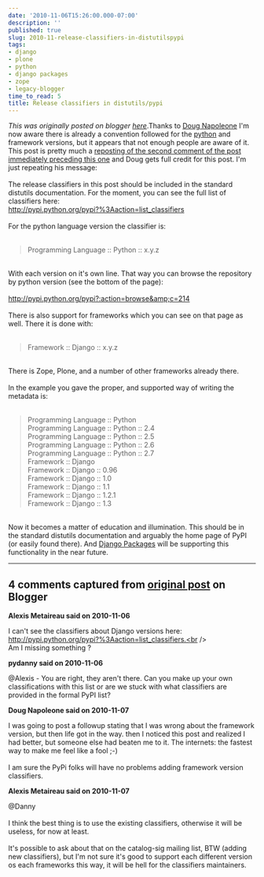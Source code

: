 ```yaml
---
date: '2010-11-06T15:26:00.000-07:00'
description: ''
published: true
slug: 2010-11-release-classifiers-in-distutilspypi
tags:
- django
- plone
- python
- django packages
- zope
- legacy-blogger
time_to_read: 5
title: Release classifiers in distutils/pypi
---
```


*This was originally posted on blogger [here](https://pydanny.blogspot.com/2010/11/release-classifiers-in-distutilspypi.html)*.Thanks to <a href="http://dougma.com/">Doug Napoleone</a> I'm now aware there is already a convention followed for the <a href="http://python.org">python</a> and framework versions, but it appears that not enough people are aware of it. This post is pretty much a <a href="https://www.blogger.com/comment.g?blogID=4477131926658044957&amp;postID=7921310865600322429">reposting of the second comment of the post immediately preceding this one</a> and Doug gets full credit for this post. I'm just repeating his message:<br /><br />The release classifiers in this post should be included in the standard distutils documentation. For the moment, you can see the full list of classifiers here:<br /><a href="http://pypi.python.org/pypi?%3Aaction=list_classifiers">http://pypi.python.org/pypi?%3Aaction=list_classifiers</a><br /><br />For the python language version the classifier is:<br /><br /><blockquote>Programming Language :: Python :: x.y.z</blockquote><br />With each version on it's own line. That way you can browse the repository by python version (see the bottom of the page):<br /><br /><a href="http://pypi.python.org/pypi?:action=browse&amp;c=214">http://pypi.python.org/pypi?:action=browse&amp;c=214</a><br /><br />There is also support for frameworks which you can see on that page as well. There it is done with:<br /><br /><blockquote>Framework :: Django :: x.y.z</blockquote><br />There is Zope, Plone, and a number of other frameworks already there.<br /><br />In the example you gave the proper, and supported way of writing the metadata is:<br /><br /><blockquote>Programming Language :: Python<br />Programming Language :: Python :: 2.4<br />Programming Language :: Python :: 2.5<br />Programming Language :: Python :: 2.6<br />Programming Language :: Python :: 2.7<br />Framework :: Django<br />Framework :: Django :: 0.96<br />Framework :: Django :: 1.0<br />Framework :: Django :: 1.1<br />Framework :: Django :: 1.2.1<br />Framework :: Django :: 1.3</blockquote><br />Now it becomes a matter of education and illumination. This should be in the standard distutils documentation and arguably the home page of PyPI (or easily found there). And <a href="http://djangopackages.com">Django Packages</a> will be supporting this functionality in the near future.

---

## 4 comments captured from [original post](https://pydanny.blogspot.com/2010/11/release-classifiers-in-distutilspypi.html) on Blogger

**Alexis Metaireau said on 2010-11-06**

I can't see the classifiers about Django versions here: http://pypi.python.org/pypi?%3Aaction=list_classifiers.<br /><br />Am I missing something ?

**pydanny said on 2010-11-06**

@Alexis - You are right, they aren't there. Can you make up your own classifications with this list or are we stuck with what classifiers are provided in the formal PyPI list?

**Doug Napoleone said on 2010-11-07**

I was going to post a followup stating that I was wrong about the framework version, but then life got in the way. then I noticed this post and realized I had better, but someone else had beaten me to it. The internets: the fastest way to make me feel like a fool ;-)<br /><br />I am sure the PyPi folks will have no problems adding framework version classifiers.

**Alexis Metaireau said on 2010-11-07**

@Danny<br /><br />I think the best thing is to use the existing classifiers, otherwise it will be useless, for now at least.<br /><br />It's possible to ask about that on the catalog-sig mailing list, BTW (adding new classifiers), but I'm not sure it's good to support each different version os each frameworks this way, it will be hell for the classifiers maintainers.

